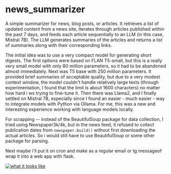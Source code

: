 # news_summarizer

A simple summarizer for news, blog posts, or articles. It retrieves a list of updated content from a news site, iterates through articles published within the past 7 days, and feeds each article sequentially to an LLM (in this case, Mistral 7B). The LLM generates summaries of the articles and returns a list of summaries along with their corresponding links.

The initial idea was to use a very compact model for generating short digests. The first options were based on FLAN T5-small, but this is a really very small model with only 80 million parameters, so it had to be abandoned almost immediately. Next was T5 base with 250 million parameters. It provided brief summaries of acceptable quality, but due to a very modest context window, the model couldn't handle relatively large texts (through experimentation, I found that the limit is about 1600 characters) no matter how hard i ws trying to fine-tune it. Then there was Llama2, and I finally settled on Mistral 7B, especially since I found an easier - much easier - way to integrate models with Python via Ollama. For me, this was a new and interesting experience working with language models locally.

For scrapping -- instead of the BeautifulSoup package for data collection, I tried using Newspaper3k/4k, but in the news feed, it refused to collect publication dates from `newspaper.build()` without first downloading the actual articles. So i would still have to use BeautifulSoup or some other package for parsing.

Next maybe i'll put it on cron and make as a regular email or tg messageof wrap it into a web app with flask.

[![what it looks like](https://i.postimg.cc/mk2PLvwY/temp-Imageo-SWYO1.avif)](https://postimg.cc/jwmxvkB2)
